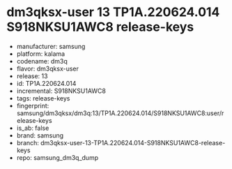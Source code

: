 # dm3qksx-user 13 TP1A.220624.014 S918NKSU1AWC8 release-keys
- manufacturer: samsung
- platform: kalama
- codename: dm3q
- flavor: dm3qksx-user
- release: 13
- id: TP1A.220624.014
- incremental: S918NKSU1AWC8
- tags: release-keys
- fingerprint: samsung/dm3qksx/dm3q:13/TP1A.220624.014/S918NKSU1AWC8:user/release-keys
- is_ab: false
- brand: samsung
- branch: dm3qksx-user-13-TP1A.220624.014-S918NKSU1AWC8-release-keys
- repo: samsung_dm3q_dump
